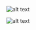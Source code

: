 ![alt text]([http://url/to/img.png](https://github.com/MDshirzad/BankCards/blob/master/1.png)https://github.com/MDshirzad/BankCards/blob/master/1.png)

![alt text]([http://url/to/img.png](https://github.com/MDshirzad/BankCards/blob/master/1.png)https://github.com/MDshirzad/BankCards/blob/master/2.png)
